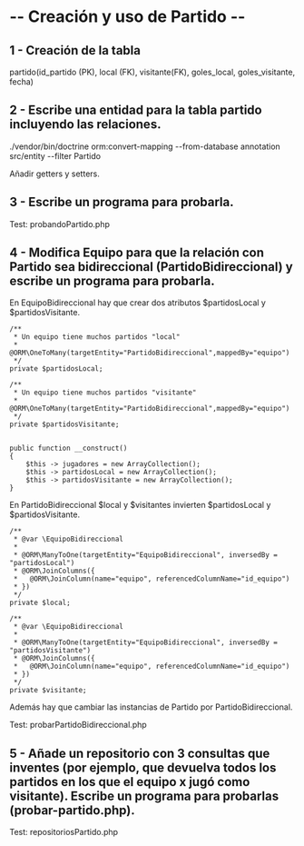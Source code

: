 # -- Creación y uso de Partido --

## 1 - Creación de la tabla 

partido(id_partido (PK), local (FK), visitante(FK), goles_local, goles_visitante, fecha)

## 2 - Escribe una entidad para la tabla partido incluyendo las relaciones.

./vendor/bin/doctrine orm:convert-mapping --from-database annotation src/entity --filter Partido

Añadir getters y setters.

## 3 - Escribe un programa para probarla.

Test: probandoPartido.php

## 4 - Modifica Equipo para que la relación con Partido sea bidireccional (PartidoBidireccional) y escribe un programa para probarla.

En EquipoBidireccional hay que crear dos atributos $partidosLocal y $partidosVisitante.

    /**
     * Un equipo tiene muchos partidos "local"
     * @ORM\OneToMany(targetEntity="PartidoBidireccional",mappedBy="equipo")
     */
    private $partidosLocal;

    /**
     * Un equipo tiene muchos partidos "visitante"
     * @ORM\OneToMany(targetEntity="PartidoBidireccional",mappedBy="equipo")
     */
    private $partidosVisitante;


    public function __construct()
    {
        $this -> jugadores = new ArrayCollection();
        $this -> partidosLocal = new ArrayCollection();
        $this -> partidosVisitante = new ArrayCollection();
    }

En PartidoBidireccional $local y $visitantes invierten $partidosLocal y $partidosVisitante.

    /**
     * @var \EquipoBidireccional
     *
     * @ORM\ManyToOne(targetEntity="EquipoBidireccional", inversedBy = "partidosLocal")
     * @ORM\JoinColumns({
     *   @ORM\JoinColumn(name="equipo", referencedColumnName="id_equipo")
     * })
     */
    private $local;

    /**
     * @var \EquipoBidireccional
     *
     * @ORM\ManyToOne(targetEntity="EquipoBidireccional", inversedBy = "partidosVisitante")
     * @ORM\JoinColumns({
     *   @ORM\JoinColumn(name="equipo", referencedColumnName="id_equipo")
     * })
     */
    private $visitante;

Además hay que cambiar las instancias de Partido por PartidoBidireccional.

Test: probarPartidoBidireccional.php


## 5 - Añade un repositorio con 3 consultas que inventes (por ejemplo, que devuelva todos los partidos en los que el equipo x jugó como visitante). Escribe un programa para probarlas (probar-partido.php).

Test: repositoriosPartido.php